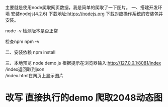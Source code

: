 主要就是使用node爬取网页数据，我是简单的爬取了一下图片。
一、搭建开发环境
安装nodejs(4.2.6)
下载地址:https://nodejs.org 下载对应操作系统的安装包并安装。

node -v
检测版本是否正常

检查npm
npm -v

二、安装依赖
npm install

三、本地预览
node demo.js
根据提示在浏览器输入:http://127.0.0.1:8081/index
<br/>
/index返回取到json
<br/>
/index.html在网页上显示图片

# 改写 直接执行的demo 爬取2048动态图

##
